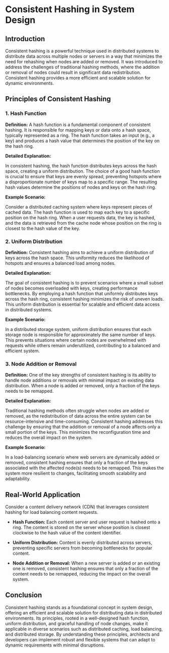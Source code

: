 # Consistent Hashing in System Design

## Introduction

Consistent hashing is a powerful technique used in distributed systems to distribute data across multiple nodes or servers in a way that minimizes the need for rehashing when nodes are added or removed. It was introduced to address the challenges of traditional hashing methods, where the addition or removal of nodes could result in significant data redistribution. Consistent hashing provides a more efficient and scalable solution for dynamic environments.

## Principles of Consistent Hashing

### 1. Hash Function

**Definition:** A hash function is a fundamental component of consistent hashing. It is responsible for mapping keys or data onto a hash space, typically represented as a ring. The hash function takes an input (e.g., a key) and produces a hash value that determines the position of the key on the hash ring.

**Detailed Explanation:**

In consistent hashing, the hash function distributes keys across the hash space, creating a uniform distribution. The choice of a good hash function is crucial to ensure that keys are evenly spread, preventing hotspots where a disproportionate number of keys map to a specific range. The resulting hash values determine the positions of nodes and keys on the hash ring.

**Example Scenario:**

Consider a distributed caching system where keys represent pieces of cached data. The hash function is used to map each key to a specific position on the hash ring. When a user requests data, the key is hashed, and the data is retrieved from the cache node whose position on the ring is closest to the hash value of the key.

### 2. Uniform Distribution

**Definition:** Consistent hashing aims to achieve a uniform distribution of keys across the hash space. This uniformity reduces the likelihood of hotspots and ensures a balanced load among nodes.

**Detailed Explanation:**

The goal of consistent hashing is to prevent scenarios where a small subset of nodes becomes overloaded with keys, creating performance bottlenecks. By employing a hash function that uniformly distributes keys across the hash ring, consistent hashing minimizes the risk of uneven loads. This uniform distribution is essential for scalable and efficient data access in distributed systems.

**Example Scenario:**

In a distributed storage system, uniform distribution ensures that each storage node is responsible for approximately the same number of keys. This prevents situations where certain nodes are overwhelmed with requests while others remain underutilized, contributing to a balanced and efficient system.

### 3. Node Addition or Removal

**Definition:** One of the key strengths of consistent hashing is its ability to handle node additions or removals with minimal impact on existing data distribution. When a node is added or removed, only a fraction of the keys needs to be remapped.

**Detailed Explanation:**

Traditional hashing methods often struggle when nodes are added or removed, as the redistribution of data across the entire system can be resource-intensive and time-consuming. Consistent hashing addresses this challenge by ensuring that the addition or removal of a node affects only a small portion of the keys. This minimizes the reconfiguration time and reduces the overall impact on the system.

**Example Scenario:**

In a load-balancing scenario where web servers are dynamically added or removed, consistent hashing ensures that only a fraction of the keys associated with the affected node(s) needs to be remapped. This makes the system more resilient to changes, facilitating smooth scalability and adaptability.

## Real-World Application

Consider a content delivery network (CDN) that leverages consistent hashing for load balancing content requests.

- **Hash Function:** Each content server and user request is hashed onto a ring. The content is stored on the server whose position is closest clockwise to the hash value of the content identifier.

- **Uniform Distribution:** Content is evenly distributed across servers, preventing specific servers from becoming bottlenecks for popular content.

- **Node Addition or Removal:** When a new server is added or an existing one is removed, consistent hashing ensures that only a fraction of the content needs to be remapped, reducing the impact on the overall system.

## Conclusion

Consistent hashing stands as a foundational concept in system design, offering an efficient and scalable solution for distributing data in distributed environments. Its principles, rooted in a well-designed hash function, uniform distribution, and graceful handling of node changes, make it applicable in diverse scenarios such as distributed caching, load balancing, and distributed storage. By understanding these principles, architects and developers can implement robust and flexible systems that can adapt to dynamic requirements with minimal disruptions.
